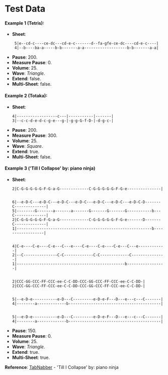 # Test Data
#### Example 1 (Tetris):
- **Sheet**: 
   ```
    5|e--cd-c----ce-dc---cd-e-c-------d--fa-gfe-ce-dc----cd-e-c----|
    4|--b----ba-a-----b-b-------a-a-------------------b-b-------a-a|
    ```
- **Pause**: 200.
- **Measure Pause**: 0.
- **Volume**: 25.
- **Wave**: *Triangle*.
- **Extend**: false.
- **Multi-Sheet**: false.

#### Example 2 (Totaka):
- **Sheet**: 
    ```
    4|------------------c---|-----------|-------|
    3|--c-c-d-e-d-c-g-e---g-|-g-g-G-f-D-|-d-g-c-|
    ```
- **Pause**: 200.
- **Measure Pause**: 300.
- **Volume**: 25.
- **Wave**: *Square*.
- **Extend**: true.
- **Multi-Sheet**: false.

#### Example 3 ('Till I Collapse' by: piano ninja)

- **Sheet**:
    ```
    2|C-G-G-G-G-G-F-G-a-G-------------C-G-G-G-G-G-F-G-e---------------|


    6|--e-D-C---e-D-C---e-D-C---e-D-C---e-D-C---e-D-C---e-D-C-D-------C--------------|
    5|--------G-------a-------a-------G-------G-------G-----------b---C--------------|
    2|C-G-G-G-G-G-F-G-a-G-------------C-G-G-G-G-G-F-G-e-------D-------C--------------|
    1|------------------------------------------------------------b------------------|


    4|C-e----C-e----C-e---C---e----C-e----C-e----C-e---C---e------------|
    2|--C---------------C-C-------------C-C-------------C---------------|
    1|------------------------------------------------b-----------------|


    2|CCC-GG-CCC-FF-CCC-ee-C-C-DD-CCC-GG-CCC-FF-CCC-ee-C-C-DD-|
    2|CCC-GG-CCC-FF-CCC-ee-C-C-DD-CCC-GG-CCC-FF-CCC-ee-C-C-DD-|


    5|--e-D-e-----------e-D---C---------e-D-e-F---D---e---c---C-------|
    4|--------a-------------b-----------------------------------------|


    5|--e-D-e-----------e-D---C---------e-D-e-F---D---e---c---C-------|
    4|--------a-------------b-----------------------------------------|
    ```
- **Pause**: 150.
- **Measure Pause**: 0.
- **Volume**: 25.
- **Wave**: *Triangle*.
- **Extend**: true.
- **Multi-Sheet**: true.

**Reference**: [TabNabber] - 'Till I Collapse' by: piano ninja

[TabNabber]: <https://tabnabber.com/view_Tab.asp?tabID=13038&sArtist=Eminem&sName=%27Till%20I%20Collapse>
